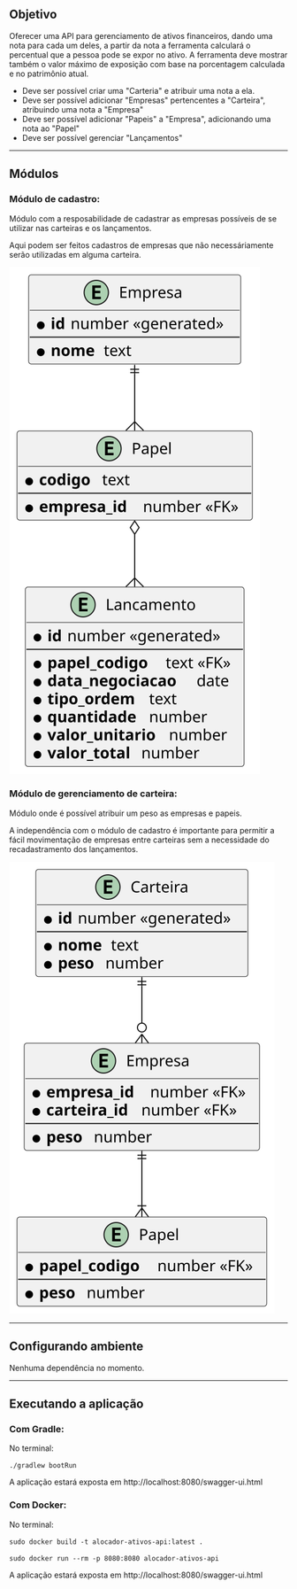 
## Objetivo

Oferecer uma API para gerenciamento de ativos financeiros, dando uma nota para cada um deles, a partir da nota a ferramenta 
calculará o percentual que a pessoa pode se expor no ativo. 
A ferramenta deve mostrar também o valor máximo de exposição com base na porcentagem calculada e no patrimônio atual.

- Deve ser possível criar uma "Carteria" e atribuir uma nota a ela.
- Deve ser possível adicionar "Empresas" pertencentes a "Carteira", atribuindo uma nota a "Empresa"
- Deve ser possível adicionar "Papeis" a "Empresa", adicionando uma nota ao "Papel"
- Deve ser possível gerenciar "Lançamentos"

---

## Módulos

### Módulo de cadastro:

Módulo com a resposabilidade de cadastrar as empresas possíveis de se utilizar
nas carteiras e os lançamentos.

Aqui podem ser feitos cadastros de empresas que não necessáriamente serão utilizadas em alguma carteira.

![](modulo-cadastro-diagrama.svg)

### Módulo de gerenciamento de carteira:

Módulo onde é possível atribuir um peso as empresas e papeis.

A independência com o módulo de cadastro é importante para permitir
a fácil movimentação de empresas entre carteiras sem a necessidade do recadastramento dos lançamentos.

![](modulo-gerenciamento-diagrama.svg)

---

## Configurando ambiente

Nenhuma dependência no momento.

---

## Executando a aplicação

### Com Gradle:

No terminal:
```shell
./gradlew bootRun
```

A aplicação estará exposta em http://localhost:8080/swagger-ui.html

### Com Docker:

No terminal:
```shell
sudo docker build -t alocador-ativos-api:latest .
```

```shell
sudo docker run --rm -p 8080:8080 alocador-ativos-api
```

A aplicação estará exposta em http://localhost:8080/swagger-ui.html